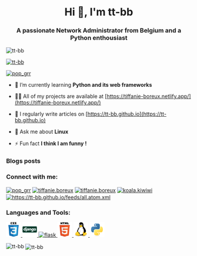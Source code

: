 <h1 align="center">Hi 👋, I'm tt-bb</h1>
<h3 align="center">A passionate Network Administrator from Belgium and a Python enthousiast</h3>

<p align="left"> <img src="https://komarev.com/ghpvc/?username=tt-bb&label=Profile%20views&color=4caf4f&style=flat" alt="tt-bb" /> </p>

<p align="left"> <a href="https://github.com/ryo-ma/github-profile-trophy"><img src="https://github-profile-trophy.vercel.app/?username=tt-bb" alt="tt-bb" /></a> </p>

<p align="left"> <a href="https://twitter.com/pop_grr" target="blank"><img src="https://img.shields.io/twitter/follow/pop_grr?logo=twitter&style=for-the-badge" alt="pop_grr" /></a> </p>

- 🌱 I’m currently learning **Python and its web frameworks**

- 👨‍💻 All of my projects are available at [https://tiffanie-boreux.netlify.app/](https://tiffanie-boreux.netlify.app/)

- 📝 I regularly write articles on [https://tt-bb.github.io](https://tt-bb.github.io)

- 💬 Ask me about **Linux**

- ⚡ Fun fact **I think I am funny !**

### Blogs posts
<!-- BLOG-POST-LIST:START -->
<!-- BLOG-POST-LIST:END -->

<h3 align="left">Connect with me:</h3>
<p align="left">
<a href="https://twitter.com/pop_grr" target="blank"><img align="center" src="https://raw.githubusercontent.com/rahuldkjain/github-profile-readme-generator/master/src/images/icons/Social/twitter.svg" alt="pop_grr" height="30" width="40" /></a>
<a href="https://linkedin.com/in/tiffanie-boreux-828439176" target="blank"><img align="center" src="https://raw.githubusercontent.com/rahuldkjain/github-profile-readme-generator/master/src/images/icons/Social/linked-in-alt.svg" alt="tiffanie.boreux" height="30" width="40" /></a>
<a href="https://fb.com/tiffanie.boreux" target="blank"><img align="center" src="https://raw.githubusercontent.com/rahuldkjain/github-profile-readme-generator/master/src/images/icons/Social/facebook.svg" alt="tiffanie.boreux" height="30" width="40" /></a>
<a href="https://instagram.com/koala.kiwiwi" target="blank"><img align="center" src="https://raw.githubusercontent.com/rahuldkjain/github-profile-readme-generator/master/src/images/icons/Social/instagram.svg" alt="koala.kiwiwi" height="30" width="40" /></a>
<a href="/https://tt-bb.github.io/feeds/all.atom.xml" target="blank"><img align="center" src="https://raw.githubusercontent.com/rahuldkjain/github-profile-readme-generator/master/src/images/icons/Social/rss.svg" alt="https://tt-bb.github.io/feeds/all.atom.xml" height="30" width="40" /></a>
</p>

<h3 align="left">Languages and Tools:</h3>
<p align="left"> <a href="https://www.w3schools.com/css/" target="_blank" rel="noreferrer"> <img src="https://raw.githubusercontent.com/devicons/devicon/master/icons/css3/css3-original-wordmark.svg" alt="css3" width="40" height="40"/> </a> <a href="https://www.djangoproject.com/" target="_blank" rel="noreferrer"> <img src="https://raw.githubusercontent.com/devicons/devicon/master/icons/django/django-original.svg" alt="django" width="40" height="40"/> </a> <a href="https://flask.palletsprojects.com/" target="_blank" rel="noreferrer"> <img src="https://www.vectorlogo.zone/logos/pocoo_flask/pocoo_flask-icon.svg" alt="flask" width="40" height="40"/> </a> <a href="https://www.w3.org/html/" target="_blank" rel="noreferrer"> <img src="https://raw.githubusercontent.com/devicons/devicon/master/icons/html5/html5-original-wordmark.svg" alt="html5" width="40" height="40"/> </a> <a href="https://www.linux.org/" target="_blank" rel="noreferrer"> <img src="https://raw.githubusercontent.com/devicons/devicon/master/icons/linux/linux-original.svg" alt="linux" width="40" height="40"/> </a> <a href="https://www.python.org" target="_blank" rel="noreferrer"> <img src="https://raw.githubusercontent.com/devicons/devicon/master/icons/python/python-original.svg" alt="python" width="40" height="40"/> </a> </p>

<p><img align="left" src="https://github-readme-stats.vercel.app/api/top-langs?username=tt-bb&show_icons=true&theme=dracula&locale=en&layout=compact" alt="tt-bb" /></p>

<p>&nbsp;<img align="center" src="https://github-readme-stats.vercel.app/api?username=tt-bb&show_icons=true&theme=dracula&locale=en" alt="tt-bb" /></p>
